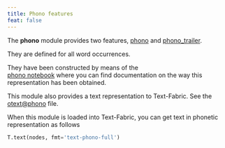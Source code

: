 ```yaml
---
title: Phono features
feat: false
---
```


The **phono** module provides two features, 
[phono](phono) and 
[phono_trailer](phono_trailer).

They are defined for all word occurrences.

They have been constructed by means of the  
[phono notebook](https://rawgit.com/ETCBC/text-fabric/master/phono/phonoTf.html)
where you can find documentation on the way this representation has been obtained.

This module also provides a text representation to Text-Fabric.
See the [otext@phono](/ETCBC/text-fabric-data/hebrew/phono/otext@phono.tf) file.

When this module is loaded into Text-Fabric, you can get text in phonetic representation
as follows

```python
T.text(nodes, fmt='text-phono-full')
```

